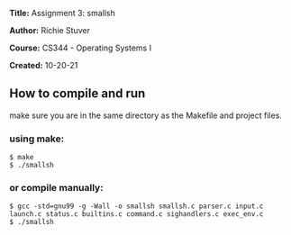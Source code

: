 **Title:** Assignment 3: smallsh

**Author:** Richie Stuver

**Course:** CS344 - Operating Systems I

**Created:** 10-20-21

## How to compile and run

make sure you are in the same directory as the Makefile and project files.

### using make:

```
$ make
$ ./smallsh
```

### or compile manually:

```
$ gcc -std=gnu99 -g -Wall -o smallsh smallsh.c parser.c input.c launch.c status.c builtins.c command.c sighandlers.c exec_env.c
$ ./smallsh
```
